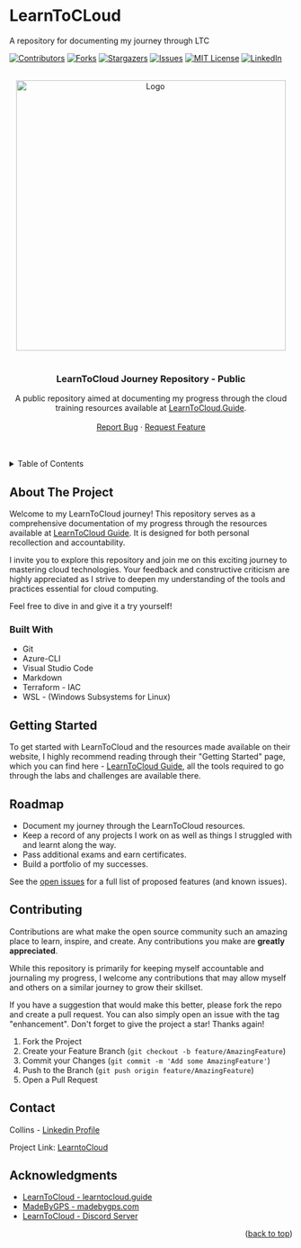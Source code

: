 # LearnToCLoud
A repository for documenting my journey through LTC


<!-- Improved compatibility of back to top link: See: https://github.com/othneildrew/Best-README-Template/pull/73 -->
<a name="readme-top"></a>
<!--
*** Thanks for checking out the Best-README-Template. If you have a suggestion
*** that would make this better, please fork the repo and create a pull request
*** or simply open an issue with the tag "enhancement".
*** Don't forget to give the project a star!
*** Thanks again! Now go create something AMAZING! :D
-->

<!-- PROJECT SHIELDS -->
<!--
*** I'm using markdown "reference style" links for readability.
*** Reference links are enclosed in brackets [ ] instead of parentheses ( ).
*** See the bottom of this document for the declaration of the reference variables
*** for contributors-url, forks-url, etc. This is an optional, concise syntax you may use.
*** https://www.markdownguide.org/basic-syntax/#reference-style-links
-->
[![Contributors][contributors-shield]][contributors-url]
[![Forks][forks-shield]][forks-url]
[![Stargazers][stars-shield]][stars-url]
[![Issues][issues-shield]][issues-url]
[![MIT License][license-shield]][license-url]
[![LinkedIn][linkedin-shield]][linkedin-url]

<!-- PROJECT LOGO -->
<br />
<div align="center">
  <a href="https://github.com/bombidoski/LearnToCLoud">
    <img src="https://raw.githubusercontent.com/learntocloud/learn-to-cloud/refs/heads/main/img/cropped.svg" alt="Logo" width="480">
  </a>
<br />
<br />

  <h3 align="center">LearnToCloud Journey Repository - Public</h3>

<p align="center">
    A public repository aimed at documenting my progress through the cloud training resources available at <a href="https://learntocloud.guide">LearnToCloud.Guide</a>.
    <br />
    <br />
    <a href="https://github.com/bombidoski/LearnToCLoud/issues">Report Bug</a>
    ·
    <a href="https://github.com/bombidoski/LearnToCLoud/issues">Request Feature</a>
</p>
</div>
<br />
<br />

<!-- TABLE OF CONTENTS -->
<details>
  <summary>Table of Contents</summary>
  <ol>
    <li>
      <a href="#about-the-project">About The Project</a>
    </li>
    <li>
      <a href="#getting-started">Getting Started</a>
    </li>
    <li><a href="#roadmap">Roadmap</a></li>
    <li><a href="#contributing">Contributing</a></li>
    <li><a href="#license">License</a></li>
    <li><a href="#contact">Contact</a></li>
    <li><a href="#acknowledgments">Acknowledgments</a></li>
  </ol>
</details>

<!-- ABOUT THE PROJECT -->
## About The Project

<!--[![Product Name Screen Shot][product-screenshot]](https://example.com) -->

Welcome to my LearnToCloud journey! This repository serves as a comprehensive documentation of my progress through the resources available at [LearnToCloud Guide](https://learntocloud.guide). It is designed for both personal recollection and accountability.

I invite you to explore this repository and join me on this exciting journey to mastering cloud technologies. Your feedback and constructive criticism are highly appreciated as I strive to deepen my understanding of the tools and practices essential for cloud computing.

Feel free to dive in and give it a try yourself!

### Built With

- Git
- Azure-CLI
- Visual Studio Code
- Markdown 
- Terraform - IAC
- WSL - (Windows Subsystems for Linux)

<!-- GETTING STARTED -->
## Getting Started

To get started with LearnToCloud and the resources made available on their website, I highly recommend reading through their "Getting Started" page, which you can find here - [LearnToCloud Guide](https://learntocloud.guide/), all the tools required to go through the labs and challenges are available there.

<!-- ROADMAP -->
## Roadmap

- Document my journey through the LearnToCloud resources.
- Keep a record of any projects I work on as well as things I struggled with and learnt along the way.
- Pass additional exams and earn certificates.
- Build a portfolio of my successes.

See the [open issues](https://github.com/bombidoski/LearnToCLoud/issues) for a full list of proposed features (and known issues).

<!-- CONTRIBUTING -->
## Contributing

Contributions are what make the open source community such an amazing place to learn, inspire, and create. Any contributions you make are **greatly appreciated**.

While this repository is primarily for keeping myself accountable and journaling my progress, I welcome any contributions that may allow myself and others on a similar journey to grow their skillset.

If you have a suggestion that would make this better, please fork the repo and create a pull request. You can also simply open an issue with the tag "enhancement". Don't forget to give the project a star! Thanks again!

1. Fork the Project
2. Create your Feature Branch (`git checkout -b feature/AmazingFeature`)
3. Commit your Changes (`git commit -m 'Add some AmazingFeature'`)
4. Push to the Branch (`git push origin feature/AmazingFeature`)
5. Open a Pull Request

<!-- CONTACT -->
## Contact

 Collins - [Linkedin Profile](https://www.linkedin.com/in/collinsikwueze/)

Project Link: [LearntoCloud](https://github.com/bombidoski/LearnToCLoud)

<!-- ACKNOWLEDGMENTS -->
## Acknowledgments

* [LearnToCloud - learntocloud.guide](https://learntocloud.guide)
* [MadeByGPS - madebygps.com](https://madebygps.com)
* [LearnToCloud - Discord Server](https://discord.gg/M3jQbSfVpN)
<p align="right">(<a href="#readme-top">back to top</a>)</p>

<!-- MARKDOWN LINKS & IMAGES -->
<!-- https://www.markdownguide.org/basic-syntax/#reference-style-links -->
[contributors-shield]: https://img.shields.io/github/contributors/UKIkarus/LearnToCloud.svg?style=for-the-badge
[contributors-url]: https://github.com/UKIkarus/LearnToCloud/graphs/contributors
[forks-shield]: https://img.shields.io/github/forks/UKIkarus/LearnToCloud.svg?style=for-the-badge
[forks-url]: https://github.com/UKIkarus/LearnToCloud/network/members
[stars-shield]: https://img.shields.io/github/stars/UKIkarus/LearnToCloud.svg?style=for-the-badge
[stars-url]: https://github.com/UKIkarus/LearnToCloud/stargazers
[issues-shield]: https://img.shields.io/github/issues/UKIkarus/LearnToCloud.svg?style=for-the-badge
[issues-url]: https://github.com/UKIkarus/LearnToCloud/issues
[license-shield]: https://img.shields.io/github/license/UKIkarus/LearnToCloud.svg?style=for-the-badge
[license-url]: https://github.com/UKIkarus/LearnToCloud/blob/master/LICENSE.txt
[linkedin-shield]: https://img.shields.io/badge/-LinkedIn-black.svg?style=for-the-badge&logo=linkedin&colorB=555
[linkedin-url]: https://linkedin.com/in/daryl-howard
[product-screenshot]: images/screenshot.png
[Next.js]: https://img.shields.io/badge/next.js-000000?style=for-the-badge&logo=nextdotjs&logoColor=white
[Next-url]: https://nextjs.org/
[React.js]: https://img.shields.io/badge/React-20232A?style=for-the-badge&logo=react&logoColor=61DAFB
[React-url]: https://reactjs.org/
[Vue.js]: https://img.shields.io/badge/Vue.js-35495E?style=for-the-badge&logo=vuedotjs&logoColor=4FC08D
[Vue-url]: https://vuejs.org/
[Angular.io]: https://img.shields.io/badge/Angular-DD0031?style=for-the-badge&logo=angular&logoColor=white
[Angular-url]: https://angular.io/
[Svelte.dev]: https://img.shields.io/badge/Svelte-4A4A55?style=for-the-badge&logo=svelte&logoColor=FF3E00
[Svelte-url]: https://svelte.dev/
[Laravel.com]: https://img.shields.io/badge/Laravel-FF2D20?style=for-the-badge&logo=laravel&logoColor=white
[Laravel-url]: https://laravel.com
[Bootstrap.com]: https://img.shields.io/badge/Bootstrap-563D7C?style=for-the-badge&logo=bootstrap&logoColor=white
[Bootstrap-url]: https://getbootstrap.com
[JQuery.com]: https://img.shields.io/badge/jQuery-0769AD?style=for-the-badge&logo=jquery&logoColor=white
[JQuery-url]: https://jquery.com
